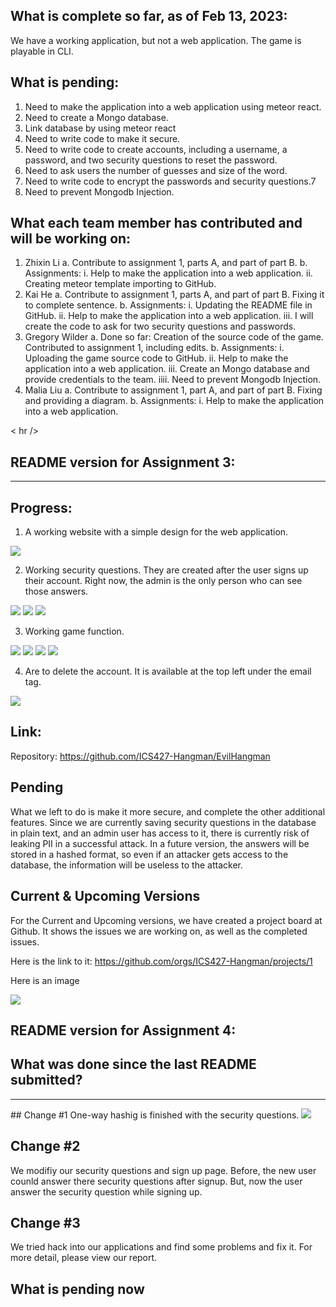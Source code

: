 ## What is complete so far, as of Feb 13, 2023:

We have a working application, but not a web application. The game is playable in CLI. 

## What is pending:
 1. Need to make the application into a web application using meteor react.
 2. Need to create a Mongo database.
 3. Link database by using meteor react
 4. Need to write code to make it secure. 
 5. Need to write code to create accounts, including a username, a password, and two security questions to reset the password.
 6. Need to ask users the number of guesses and size of the word.
 7. Need to write code to encrypt the passwords and security questions.7
 8. Need to prevent Mongodb Injection.

## What each team member has contributed and will be working on:
1. Zhixin Li
 a. Contribute to assignment 1, parts A, and part of part B.
 b. Assignments:
  i. Help to make the application into a web application. 
  ii. Creating meteor template importing to GitHub. 
2. Kai He
 a. Contribute to assignment 1, parts A, and part of part B. Fixing it to complete sentence. 
 b. Assignments:
  i. Updating the README file in GitHub. 
  ii. Help to make the application into a web application. 
  iii. I will create the code to ask for two security questions and passwords. 
3. Gregory Wilder
 a. Done so far: Creation of the source code of the game. Contributed to assignment 1, including edits. 
 b. Assignments: 
  i. Uploading the game source code to GitHub. 
  ii. Help to make the application into a web application. 
  iii. Create an Mongo database and provide credentials to the team.
  iiii. Need to prevent Mongodb Injection.
4. Malia Liu
 a. Contribute to assignment 1, part A, and part of part B. Fixing and providing a diagram. 
 b. Assignments: 
  i. Help to make the application into a web application.

< hr />
## README version for Assignment 3:
<hr />

## Progress:

1. A working website with a simple design for the web application. 

<img src="doc/home.png">

2. Working security questions. They are created after the user signs up their account. Right now, the admin is the only person who can see those answers.

<img src="doc/sp.png">
<img src="doc/sq.png">
<img src="doc/lsq.png">

3. Working game function. 

<img src="doc/game.png">
<img src="doc/play.png">
<img src="doc/lose.png">
<img src="doc/win.png">

4. Are to delete the account. It is available at the top left under the email tag. 

<img src="doc/dc.png">

## Link:

Repository: https://github.com/ICS427-Hangman/EvilHangman

## Pending

What we left to do is make it more secure, and complete the other additional features.
Since we are currently saving security questions in the database in plain text, and an admin user has access to it, there is currently risk of leaking PII in a successful attack.
In a future version, the answers will be stored in a hashed format, so even if an attacker gets access to the database, the information will be useless to the attacker.

## Current & Upcoming Versions
For the Current and Upcoming versions, we have created a project board at Github. It shows the issues we are working on, as well as the completed issues.

Here is the link to it: https://github.com/orgs/ICS427-Hangman/projects/1

Here is an image

<img src="doc/Screenshot 2023-03-25 at 6.54.55 PM.png">

## README version for Assignment 4:

## What was done since the last README submitted?
<hr />
## Change #1
One-way hashig is finished with the security questions. 

<img src="doc/oneway.png">

## Change #2
We modifiy our security questions and sign up page. Before, the new user counld answer there security questions after signup. But, now the user answer the security question while signing up. 

## Change #3
We tried hack into our applications and find some problems and fix it. For more detail, please view our report. 



## What is pending now


